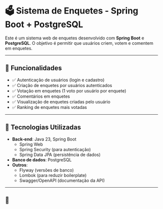 # 🗳️ Sistema de Enquetes - Spring Boot + PostgreSQL

Este é um sistema web de enquetes desenvolvido com **Spring Boot** e **PostgreSQL**. O objetivo é permitir que usuários criem, votem e comentem em enquetes.

---

## 🚀 Funcionalidades

- ✅ Autenticação de usuários (login e cadastro)
- ✅ Criação de enquetes por usuários autenticados
- ✅ Votação em enquetes (1 voto por usuário por enquete)
- ✅ Comentários em enquetes
- ✅ Visualização de enquetes criadas pelo usuário
- ✅ Ranking de enquetes mais votadas

---

## 🧱 Tecnologias Utilizadas

- **Back-end**: Java 23, Spring Boot
  - Spring Web
  - Spring Security (para autenticação)
  - Spring Data JPA (persistência de dados)
- **Banco de dados**: PostgreSQL
- **Outros**:
  - Flyway (versões de banco)
  - Lombok (para reduzir boilerplate)
  - Swagger/OpenAPI (documentação da API)

---

## 📂
